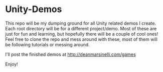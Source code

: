 # Unity-Demos

This repo will be my dumping ground for all Unity related demos I create. Each root directory will be for a different project/demo. Most of these are just for fun and learning, but hopefully there will be a couple of cool ones! Feel free to clone the repo and mess around with these, most of them will be following tutorials or messing around.

I'll post the finished demos at http://deanmarsinelli.com/games

Enjoy!
